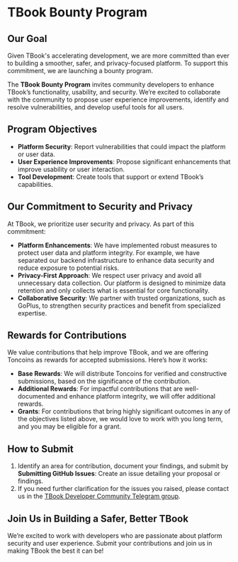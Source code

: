 # TBook Bounty Program

## Our Goal

Given TBook's accelerating development, we are more committed than ever to building a smoother, safer, and privacy-focused platform. To support this commitment, we are launching a bounty program.

The **TBook Bounty Program** invites community developers to enhance TBook’s functionality, usability, and security. We’re excited to collaborate with the community to propose user experience improvements, identify and resolve vulnerabilities, and develop useful tools for all users.

## Program Objectives

- **Platform Security**: Report vulnerabilities that could impact the platform or user data.
- **User Experience Improvements**: Propose significant enhancements that improve usability or user interaction.
- **Tool Development**: Create tools that support or extend TBook’s capabilities.

## Our Commitment to Security and Privacy

At TBook, we prioritize user security and privacy. As part of this commitment:

- **Platform Enhancements**: We have implemented robust measures to protect user data and platform integrity. For example, we have separated our backend infrastructure to enhance data security and reduce exposure to potential risks.
- **Privacy-First Approach**: We respect user privacy and avoid all unnecessary data collection. Our platform is designed to minimize data retention and only collects what is essential for core functionality.
- **Collaborative Security**: We partner with trusted organizations, such as GoPlus, to strengthen security practices and benefit from specialized expertise.

## Rewards for Contributions

We value contributions that help improve TBook, and we are offering Toncoins as rewards for accepted submissions. Here’s how it works:

- **Base Rewards**: We will distribute Toncoins for verified and constructive submissions, based on the significance of the contribution.
- **Additional Rewards**: For impactful contributions that are well-documented and enhance platform integrity, we will offer additional rewards.
- **Grants**: For contributions that bring highly significant outcomes in any of the objectives listed above, we would love to work with you long term, and you may be eligible for a grant.

## How to Submit

1. Identify an area for contribution, document your findings, and submit by **Submitting GitHub Issues**: Create an issue detailing your proposal or findings.
2. If you need further clarification for the issues you raised, please contact us in the [TBook Developer Community Telegram group](https://t.me/tbookcommunity).

## Join Us in Building a Safer, Better TBook

We’re excited to work with developers who are passionate about platform security and user experience. Submit your contributions and join us in making TBook the best it can be!
